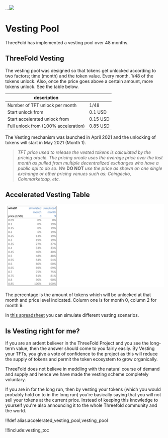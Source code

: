 ...![](img/sustainable.jpg)

# Vesting Pool

ThreeFold has implemented a vesting pool over 48 months.

## ThreeFold Vesting 

The vesting pool was designed so that tokens get unlocked according to two factors; time (month) and the token value. Every month, 1/48 of the tokens unlock. Also, once the price goes above a certain amount, more tokens unlock. See the table below.

| description                          |          |
| ------------------------------------ | -------- |
| Number of TFT unlock per month       | 1/48     |
| Start unlock from                    | 0.1 USD  |
| Start accelerated unlock from        | 0.15 USD |
| Full unlock from (100% acceleration) | 0.85 USD |

The Vesting mechanism was launched in April 2021 and the unlocking of tokens will start in May 2021 (Month 1).

> *TFT price used to release the vested tokens is calculated by the pricing oracle. The pricing orcale uses the average price over the last month as pulled from multiple decentralized exchanges who have a public api to do so. We* **DO NOT** *use the price as shown on one single exchange or other pricing venues such as: Coingecko, Coinmarketcap, etc.*

## Accelerated Vesting Table

![](img/vesting_scheme.jpg)

The percentage is the amount of tokens which will be unlocked at that month and price level indicated. Column one is for month 0, column 2 for month 9.

In [this spreadsheet](https://secure.threefold.me/sheet/#/2/sheet/view/1n-dKvn0uImvw9y72Wai1eXhVtKLP5-gRnNT4ZmO3dQ/) you can simulate different vesting scenarios.

## Is Vesting right for me?

If you are an ardent believer in the ThreeFold Project and you see the long-term value, then the answer should come to you fairly easily. By Vesting your TFTs, you give a vote of confidence to the project as this will reduce the supply of tokens and permit the token ecosystem to grow organically. 

ThreeFold does not believe in meddling with the natural course of demand and supply and hence we have made the vesting scheme completely voluntary.

If you are in for the long run, then by vesting your tokens (which you would probably hold on to in the long run) you're basically saying that you will not sell your tokens at the current price. Instead of keeping this knowledge to yourself you're also announcing it to the whole Threefold community and the world.

!!!def alias:accelerated_vesting_pool,vesting_pool

!!!include:vesting_toc